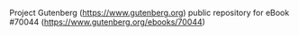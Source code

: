 Project Gutenberg (https://www.gutenberg.org) public repository for
eBook #70044 (https://www.gutenberg.org/ebooks/70044)

